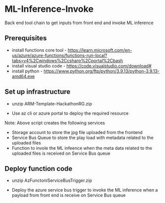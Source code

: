# ML-Inference-Invoke
Back end tool chain to get inputs from front end and invoke ML inference 

## Prerequisites 
  - install functions core tool - https://learn.microsoft.com/en-us/azure/azure-functions/functions-run-local?tabs=v4%2Cwindows%2Ccsharp%2Cportal%2Cbash
  - install visual studio code - https://code.visualstudio.com/download#
  - install python - https://www.python.org/ftp/python/3.9.13/python-3.9.13-amd64.exe

## Set up infrastructure

  - unzip ARM-Template-HackathonRG.zip
  
  - Use az cli or azure portal to deploy the required resource
  
 Note: Above script creates the following services 
  - Storage account to store the jpg file uploaded from the frontend
  - Service Bus Queue to store the play load with metadata related to the uploaded files
  - Function to invole the ML infeence when the meta data related to the uploaded files is received on Service Bus queue


## Deploy function code 

  - unzip AzFunctoniServiceBusTrigger.zip
  
  - Deploy the azure service bus trigger to invoke the ML inference when a payload from front end is receive on Service Bus queue
